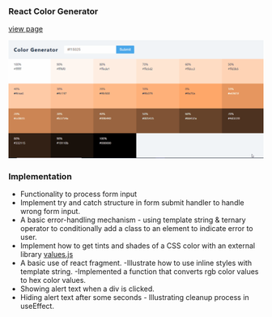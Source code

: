 ### React Color Generator

[view page](https://femi-ologunwa.github.io/6-tabs/)

![](./homescreen.gif)

### Implementation

-  Functionality to process form input
-  Implement try and catch structure in form submit handler to handle wrong form input.
-  A basic error-handling mechanism - using template string & ternary operator to conditionally add a class to an element to indicate error to user.
-  Implement how to get tints and shades of a CSS color with an external library [values.js](https://github.com/noeldelgado/values.js)
-  A basic use of react fragment.
   -Illustrate how to use inline styles with template string.
   -Implemented a function that converts rgb color values to hex color values.
-  Showing alert text when a div is clicked.
-  Hiding alert text after some seconds - Illustrating cleanup process in useEffect.
